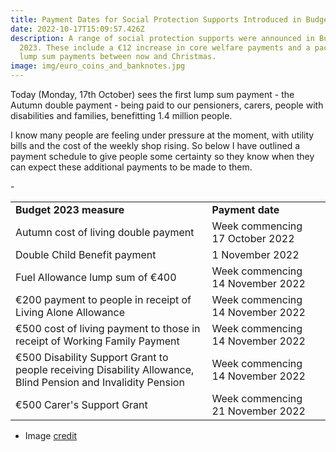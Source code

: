 ```yaml
---
title: Payment Dates for Social Protection Supports Introduced in Budget
date: 2022-10-17T15:09:57.426Z
description: A range of social protection supports were announced in Budget
  2023. These include a €12 increase in core welfare payments and a package of 8
  lump sum payments between now and Christmas.
image: img/euro_coins_and_banknotes.jpg
---
```

Today (Monday, 17th October) sees the first lump sum payment - the Autumn double payment - being paid to our pensioners, carers, people with disabilities and families, benefitting 1.4 million people. 

I know many people are feeling under pressure at the moment, with utility bills and the cost of the weekly shop rising. So below I have outlined a payment schedule to give people some certainty so they know when they can expect these additional payments to be made to them.

\-

|                                                                                                              |                                  |     |
| ------------------------------------------------------------------------------------------------------------ | -------------------------------- | --- |
| **Budget 2023 measure**                                                                                      | **Payment date**                 |     |
| Autumn cost of living double payment                                                                         | Week commencing 17 October 2022  |     |
| Double Child Benefit payment                                                                                 | 1 November 2022                  |     |
| Fuel Allowance lump sum of €400                                                                              | Week commencing 14 November 2022 |     |
| €200 payment to people in receipt of Living Alone Allowance                                                  | Week commencing 14 November 2022 |     |
| €500 cost of living payment to those in receipt of Working Family Payment                                    | Week commencing 14 November 2022 |     |
| €500 Disability Support Grant to people receiving Disability Allowance, Blind Pension and Invalidity Pension | Week commencing 14 November 2022 |     |
| €500 Carer's Support Grant                                                                                   | Week commencing 21 November 2022 |     |

* Image [credit](https://commons.wikimedia.org/wiki/File:Euro_coins_and_banknotes.jpg)